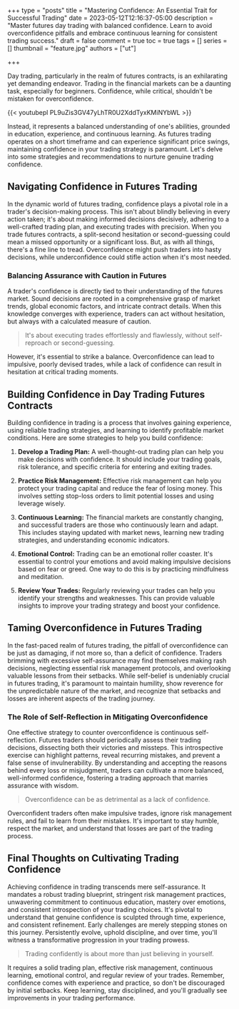 +++
type = "posts"
title = "Mastering Confidence: An Essential Trait for Successful Trading"
date =  2023-05-12T12:16:37-05:00
description = "Master futures day trading with balanced confidence. Learn to avoid overconfidence pitfalls and embrace continuous learning for consistent trading success."
draft = false
comment = true
toc = true
tags = []
series = []
thumbnail = "feature.jpg"
authors = ["ut"]

+++

Day trading, particularly in the realm of futures contracts, is an exhilarating yet demanding endeavor. Trading in the financial markets can be a daunting task, especially for beginners. Confidence, while critical, shouldn't be mistaken for overconfidence.

{{< youtubepl PL9uZis3GV47yLhTR0U2XddTyxKMiNYbWL >}}

Instead, it represents a balanced understanding of one's abilities, grounded in education, experience, and continuous learning. As futures trading operates on a short timeframe and can experience significant price swings, maintaining confidence in your trading strategy is paramount. Let's delve into some strategies and recommendations to nurture genuine trading confidence.

## Navigating Confidence in Futures Trading

In the dynamic world of futures trading, confidence plays a pivotal role in a trader's decision-making process. This isn't about blindly believing in every action taken; it's about making informed decisions decisively, adhering to a well-crafted trading plan, and executing trades with precision. When you trade futures contracts, a split-second hesitation or second-guessing could mean a missed opportunity or a significant loss. But, as with all things, there's a fine line to tread. Overconfidence might push traders into hasty decisions, while underconfidence could stifle action when it's most needed.

### Balancing Assurance with Caution in Futures

A trader's confidence is directly tied to their understanding of the futures market. Sound decisions are rooted in a comprehensive grasp of market trends, global economic factors, and intricate contract details. When this knowledge converges with experience, traders can act without hesitation, but always with a calculated measure of caution.

> It's about executing trades effortlessly and flawlessly, without self-reproach or second-guessing.

However, it's essential to strike a balance. Overconfidence can lead to impulsive, poorly devised trades, while a lack of confidence can result in hesitation at critical trading moments.

## Building Confidence in Day Trading Futures Contracts

Building confidence in trading is a process that involves gaining experience, using reliable trading strategies, and learning to identify profitable market conditions. Here are some strategies to help you build confidence:

1. **Develop a Trading Plan:** A well-thought-out trading plan can help you make decisions with confidence. It should include your trading goals, risk tolerance, and specific criteria for entering and exiting trades.

2. **Practice Risk Management:** Effective risk management can help you protect your trading capital and reduce the fear of losing money. This involves setting stop-loss orders to limit potential losses and using leverage wisely.

3. **Continuous Learning:** The financial markets are constantly changing, and successful traders are those who continuously learn and adapt. This includes staying updated with market news, learning new trading strategies, and understanding economic indicators.

4. **Emotional Control:** Trading can be an emotional roller coaster. It's essential to control your emotions and avoid making impulsive decisions based on fear or greed. One way to do this is by practicing mindfulness and meditation.

5. **Review Your Trades:** Regularly reviewing your trades can help you identify your strengths and weaknesses. This can provide valuable insights to improve your trading strategy and boost your confidence.

## Taming Overconfidence in Futures Trading

In the fast-paced realm of futures trading, the pitfall of overconfidence can be just as damaging, if not more so, than a deficit of confidence. Traders brimming with excessive self-assurance may find themselves making rash decisions, neglecting essential risk management protocols, and overlooking valuable lessons from their setbacks. While self-belief is undeniably crucial in futures trading, it's paramount to maintain humility, show reverence for the unpredictable nature of the market, and recognize that setbacks and losses are inherent aspects of the trading journey.

### The Role of Self-Reflection in Mitigating Overconfidence

One effective strategy to counter overconfidence is continuous self-reflection. Futures traders should periodically assess their trading decisions, dissecting both their victories and missteps. This introspective exercise can highlight patterns, reveal recurring mistakes, and prevent a false sense of invulnerability. By understanding and accepting the reasons behind every loss or misjudgment, traders can cultivate a more balanced, well-informed confidence, fostering a trading approach that marries assurance with wisdom.

> Overconfidence can be as detrimental as a lack of confidence.

Overconfident traders often make impulsive trades, ignore risk management rules, and fail to learn from their mistakes. It's important to stay humble, respect the market, and understand that losses are part of the trading process.

## Final Thoughts on Cultivating Trading Confidence

Achieving confidence in trading transcends mere self-assurance. It mandates a robust trading blueprint, stringent risk management practices, unwavering commitment to continuous education, mastery over emotions, and consistent introspection of your trading choices. It's pivotal to understand that genuine confidence is sculpted through time, experience, and consistent refinement. Early challenges are merely stepping stones on this journey. Persistently evolve, uphold discipline, and over time, you'll witness a transformative progression in your trading prowess.

> Trading confidently is about more than just believing in yourself.

It requires a solid trading plan, effective risk management, continuous learning, emotional control, and regular review of your trades. Remember, confidence comes with experience and practice, so don't be discouraged by initial setbacks. Keep learning, stay disciplined, and you'll gradually see improvements in your trading performance.
